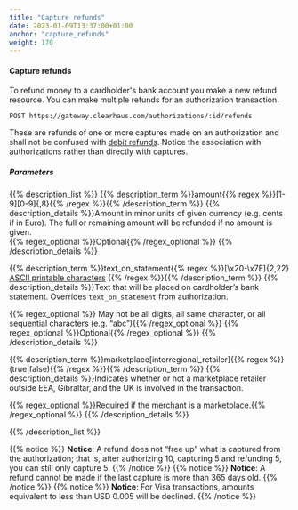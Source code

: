 ```yaml
---
title: "Capture refunds"
date: 2023-01-09T13:37:00+01:00
anchor: "capture_refunds"
weight: 170
---
```

#### Capture refunds
To refund money to a cardholder's bank account you make a new refund resource. You can make multiple refunds for an authorization transaction.

```shell
POST https://gateway.clearhaus.com/authorizations/:id/refunds
```

These are refunds of one or more captures made on an authorization and shall not be confused with [debit refunds](#debit_refunds). Notice the association with authorizations rather than directly with captures.

##### Parameters
{{% description_list %}}
{{% description_term %}}amount{{% regex %}}[1-9][0-9]{,8}{{% /regex %}}{{% /description_term %}}
{{% description_details %}}Amount in minor units of given currency (e.g. cents if in Euro). The full or remaining amount will be refunded if no amount is given.  
{{% regex_optional %}}Optional{{% /regex_optional %}}
{{% /description_details %}}

{{% description_term %}}text_on_statement{{% regex %}}[\x20-\x7E]{2,22} [ASCII printable characters](https://en.wikipedia.org/wiki/ASCII#ASCII_printable_characters) {{% /regex %}}{{% /description_term %}}
{{% description_details %}}Text that will be placed on cardholder’s bank statement. Overrides `text_on_statement` from authorization. 

{{% regex_optional %}} May not be all digits, all same character, or all sequential characters (e.g. “abc”){{% /regex_optional %}}
{{% regex_optional %}}Optional{{% /regex_optional %}}
{{% /description_details %}}

{{% description_term %}}marketplace[interregional_retailer]{{% regex %}}(true|false){{% /regex %}}{{% /description_term %}}
{{% description_details %}}Indicates whether or not a marketplace retailer outside EEA, Gibraltar, and the UK is involved in the transaction.

{{% regex_optional %}}Required if the merchant is a marketplace.{{% /regex_optional %}}
{{% /description_details %}}

{{% /description_list %}}

{{% notice %}}
**Notice**: A refund does not “free up” what is captured from the authorization; that is, after authorizing 10, capturing 5 and refunding 5, you can still only capture 5. 
{{% /notice %}}
{{% notice %}}
**Notice**: A refund cannot be made if the last capture is more than 365 days old.
{{% /notice %}}
{{% notice %}}
**Notice**: For Visa transactions, amounts equivalent to less than USD 0.005 will be declined.
{{% /notice %}}
